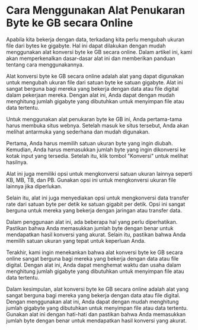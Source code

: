 Cara Menggunakan Alat Penukaran Byte ke GB secara Online
========================================================

Apabila kita bekerja dengan data, terkadang kita perlu mengubah ukuran file dari bytes ke gigabyte. Hal ini dapat dilakukan dengan mudah menggunakan alat konversi byte ke GB secara online. Dalam artikel ini, kami akan memperkenalkan dasar-dasar alat ini dan memberikan panduan tentang cara menggunakannya.

Alat konversi byte ke GB secara online adalah alat yang dapat digunakan untuk mengubah ukuran file dari satuan byte ke satuan gigabyte. Alat ini sangat berguna bagi mereka yang bekerja dengan data atau file digital dalam pekerjaan mereka. Dengan alat ini, Anda dapat dengan mudah menghitung jumlah gigabyte yang dibutuhkan untuk menyimpan file atau data tertentu.

Untuk menggunakan alat penukaran byte ke GB ini, Anda pertama-tama harus membuka situs webnya. Setelah masuk ke situs tersebut, Anda akan melihat antarmuka yang sederhana dan mudah digunakan.

Pertama, Anda harus memilih satuan ukuran byte yang ingin diubah. Kemudian, Anda harus memasukkan jumlah byte yang ingin dikonversi ke kotak input yang tersedia. Setelah itu, klik tombol "Konversi" untuk melihat hasilnya.

Alat ini juga memiliki opsi untuk mengkonversi satuan ukuran lainnya seperti KB, MB, TB, dan PB. Gunakan opsi ini untuk mengkonversi ukuran file lainnya jika diperlukan.

Selain itu, alat ini juga menyediakan opsi untuk mengkonversi data transfer rate dari satuan byte per detik ke satuan gigabit per detik. Opsi ini sangat berguna untuk mereka yang bekerja dengan jaringan atau transfer data.

Dalam penggunaan alat ini, ada beberapa hal yang perlu diperhatikan. Pastikan bahwa Anda memasukkan jumlah byte dengan benar untuk mendapatkan hasil konversi yang akurat. Selain itu, pastikan bahwa Anda memilih satuan ukuran yang tepat untuk keperluan Anda.

Terakhir, kami ingin menekankan bahwa alat konversi byte ke GB secara online sangat berguna bagi mereka yang bekerja dengan data atau file digital. Dengan alat ini, Anda dapat menghemat waktu dan usaha dalam menghitung jumlah gigabyte yang dibutuhkan untuk menyimpan file atau data tertentu.

Dalam kesimpulan, alat konversi byte ke GB secara online adalah alat yang sangat berguna bagi mereka yang bekerja dengan data atau file digital. Dengan menggunakan alat ini, Anda dapat dengan mudah menghitung jumlah gigabyte yang dibutuhkan untuk menyimpan file atau data tertentu. Gunakan alat ini dengan hati-hati dan pastikan bahwa Anda memasukkan jumlah byte dengan benar untuk mendapatkan hasil konversi yang akurat.